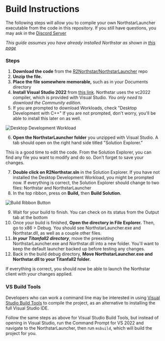 # Build Instructions
The following steps will allow you to compile your own NorthstarLauncher executable from the code in this repository. If you still have questions, you may ask in the [Discord Server](https://discord.gg/r2northstar)

*This guide assumes you have already installed Northstar as shown in [this page](https://r2northstar.gitbook.io/r2northstar-wiki/installing-northstar/basic-setup)*

### Steps
1. **Download the code** from the [R2Northstar/NorthstarLauncher](https://github.com/R2Northstar/NorthstarLauncher) repo
2. **Unzip the file.**
3. **Place the file somewhere memorable,** such as in your Documents directory
4. **Install Visual Studio 2022** from [this link](https://visualstudio.microsoft.com/downloads/). Northstar uses the vc2022 compiler, which is provided with Visual Studio. *You only need to download the Community edition.*
5. If you are prompted to download Workloads, check "Desktop Development with C++" If you are not prompted, don't worry, you'll be able to install this later on as well.

![Desktop Development Workload](https://user-images.githubusercontent.com/40443620/147722260-b6ec90e9-7b74-4fb7-b512-680c039afaef.png)

6. **Open the NorthstarLauncher folder** you unzipped with Visual Studio. A tab should open on the right hand side titled "Solution Explorer."



This is a good time to edit the code. From the Solution Explorer, you can find any file you want to modify and do so. Don't forget to save your changes.

7. **Double click on R2Northstar.sln** in the Solution Explorer. If you have not installed the Desktop Development Workload, you might be prompted now. If everything is correct, the Solution Explorer should change to two files: Northstar and NorthstarLauncher
8. In the top ribbon, press on **Build,** then **Build Solution.**

![Build Ribbon Button](https://user-images.githubusercontent.com/40443620/147722646-3f50f6f4-61dd-4458-8f16-7dafec0be979.png)

9. Wait for your build to finish. You can check on its status from the Output tab at the bottom
10. Once your build is finished, **Open the directory in File Explorer.** Then, go to x86 > Debug. You should see NorthstarLauncher.exe and Northstar.dll, as well as a couple other files.
11. **_In your Titanfall2 directory_**, move the preexisting NorthstarLauncher.exe and Northstar.dll into a new folder. You'll want to keep the default launcher backed up before testing any changes.
12. Back in the build debug directory, **Move NorthstarLauncher.exe and Northstar.dll to your Titanfall2 folder.**

If everything is correct, you should now be able to launch the Northstar client with your changes applied.

### VS Build Tools

Developers who can work a command line may be interested in using [Visual Studio Build Tools](https://visualstudio.microsoft.com/downloads/#build-tools-for-visual-studio-2022) to compile the project, as an alternative to installing the full Visual Studio IDE.

Follow the same steps as above for Visual Studio Build Tools, but instead of opening in Visual Studio, run the Command Prompt for VS 2022 and navigate to the NorthstarLauncher, then run ```msbuild```, which will build the project for you.

